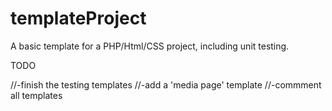 # templateProject

A basic template for a PHP/Html/CSS project, including unit testing.

TODO

//-finish the testing templates
//-add a 'media page' template
//-commment all templates
 
